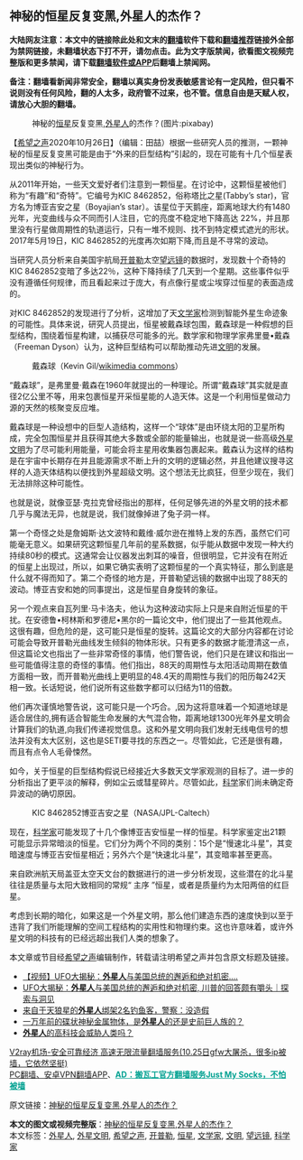  <h2>神秘的恒星反复变黑,外星人的杰作？</h2> <p class="notice"><b>大陆网友注意：本文中的链接除此处和文末的<a href="https://github.com/bannedbook/fanqiang" >翻墙</a>软件下载和<a href="https://github.com/killgcd/justmysocks/blob/master/README.md">翻墙推荐</a>链接外全部为禁网链接，未翻墙状态下打不开，请勿点击。此为文字版禁闻，欲看图文视频完整版和更多禁闻，请下载<a href="https://github.com/bannedbook/fanqiang">翻墙软件或APP</a>后翻墙上禁闻网。</p><p>备注：翻墙看新闻非常安全，翻墙以真实身份发表敏感言论有一定风险，但只看不说则没有任何风险，翻的人太多，政府管不过来，也不管。信息自由是天赋人权，请放心大胆的翻墙。</b></p>  <div class="entry"> <figure><figcaption>神秘的<a href="https://www.bannedbook.org/bnews/tag/%E6%81%92%E6%98%9F/" class="st_tag internal_tag" rel="tag" title="标签 恒星 下的日志">恒星</a>反复变黑,<a href="https://www.bannedbook.org/bnews/tag/%e5%a4%96%e6%98%9f%e4%ba%ba/" class="st_tag internal_tag" rel="tag" title="标签 外星人 下的日志">外星人</a>的杰作？(图片:pixabay)</figcaption></figure> <p>【<span class='wp_keywordlink_affiliate'><a href="https://www.soundofhope.org" title="希望之声" target="_blank">希望之声</a></span>2020年10月26日】（编辑：田喆）根据一些研究人员的推测，一颗神秘的恒星反复变黑可能是由于“外来的巨型结构”引起的，现在可能有十几个恒星表现出类似的神秘行为。</p> <p>从2011年开始，一些天文爱好者们注意到一颗恒星。在讨论中，这颗恒星被他们称为“有趣”和“奇特”。它编号为KIC 8462852，俗称塔比之星(Tabby’s star)，官方名为博亚吉安之星（Boyajian’s star）。该星位于天鹅座，距离地球大约有1480光年，光变曲线与众不同而引人注目，它的亮度不稳定地下降高达 22%，并且那里没有行星做周期性的轨道运行，只有一堆不规则、找不到特定模式遮光的形状。2017年5月19日，KIC 8462852的光度再次如期下降,而且是不寻常的波动。</p> <p>当研究人员分析来自美国宇航局<a href="https://www.bannedbook.org/bnews/tag/%E5%BC%80%E6%99%AE%E5%8B%92/" class="st_tag internal_tag" rel="tag" title="标签 开普勒 下的日志">开普勒</a>太空<a href="https://www.bannedbook.org/bnews/tag/%E6%9C%9B%E8%BF%9C%E9%95%9C/" class="st_tag internal_tag" rel="tag" title="标签 望远镜 下的日志">望远镜</a>的数据时，发现数十个奇特的KIC 8462852变暗了多达22％，这种下降持续了几天到一个星期。这些事件似乎没有遵循任何规律，而且看起来过于庞大，有点像行星或尘埃穿过恒星的表面造成的。</p> <p>对KIC 8462852的发现进行了分析，这增加了天<a href="https://www.bannedbook.org/bnews/tag/%e6%96%87%e5%ad%a6%e5%ae%b6/" class="st_tag internal_tag" rel="tag" title="标签 文学家 下的日志">文学家</a>检测到智能外星生命迹象的可能性。具体来说，研究人员提出，恒星被戴森球包围，戴森球是一种假想的巨型结构，围绕着恒星构建，以捕获尽可能多的光。数学家和物理学家弗里曼•戴森（Freeman Dyson）认为，这种巨型结构可以帮助推动先进<a href="https://www.bannedbook.org/bnews/tag/%E6%96%87%E6%98%8E/" class="st_tag internal_tag" rel="tag" title="标签 文明 下的日志">文明</a>的发展。</p>  <figure><figcaption>戴森球（Kevin Gil/<a target="_blank" href="https://creativecommons.org/licenses/by/2.0/deed.en">wikimedia commons</a>）</figcaption></figure> <p>“戴森球”，是弗里曼·戴森在1960年就提出的一种理论。所谓“戴森球”其实就是直径2亿公里不等，用来包裹恒星开采恒星能的人造天体。这是一个利用恒星做动力源的天然的核聚变反应堆。</p> <p>戴森球是一种设想中的巨型人造结构，这样一个“球体”是由环绕太阳的卫星所构成，完全包围恒星并且获得其绝大多数或全部的能量输出，也就是说一些高级<a href="https://www.bannedbook.org/bnews/tag/%e5%a4%96%e6%98%9f%e6%96%87%e6%98%8e/" class="st_tag internal_tag" rel="tag" title="标签 外星文明 下的日志">外星文明</a>为了尽可能利用能量，可能会将主星用收集器包裹起来。戴森认为这样的结构是在宇宙中长期存在并且能源需求不断上升的文明的逻辑必然，并且他建议搜寻这样的人造天体结构以便找到外星超级文明。这个想法无比疯狂，但至少现在，我们无法排除这种可能性。</p> <p>也就是说，就像亚瑟·克拉克曾经指出的那样，任何足够先进的外星文明的技术都几乎与魔法无异，也就是说，我们就像掉进了兔子洞一样。</p> <p>第一个奇怪之处是詹姆斯·达文波特和戴维·威尔逊在推特上发的东西，虽然它们可能毫无意义。如果研究这颗恒星几年前的星系数据，似乎能从数据中发现一种大约持续80秒的模式。这通常会让仪器发出刺耳的噪音，但很明显，它并没有在附近的恒星上出现过，所以，如果它确实表明了这颗恒星的一个真实特征，那么到底是什么就不得而知了。第二个奇怪的地方是，开普勒望远镜的数据中出现了88天的波动。博亚吉安和她的同事提出，这是恒星自身旋转的象征。</p>  <p>另一个观点来自瓦列里·马卡洛夫，他认为这种波动实际上只是来自附近恒星的干扰。在安德鲁•柯林斯和罗德尼•黑尔的一篇论文中，他们提出了一些其他观点。这很有趣，但危险的是，这可能只是恒星的旋转。这篇论文的大部分内容都在讨论可能会导致开普勒光曲线发生倾斜的物体形状。只有更多的数据才能澄清这一点，但这篇论文也指出了一些非常奇怪的事情，他们警告说，他们只是在建议和指出一些可能值得注意的奇怪的事情。他们指出，88天的周期性与太阳活动周期在数值方面相一致，而开普勒光曲线上更明显的48.4天的周期性与我们的阳历每242天相一致。长话短说，他们说所有这些数字都可以归结为11的倍数。</p> <p>他们再次谨慎地警告说，这可能只是一个巧合。,因为这将意味着一个知道地球是适合居住的,拥有适合智能生命发展的大气混合物，距离地球1300光年外星文明会计算我们的轨道,向我们传递视觉信息。这和外星文明向我们发射无线电信号的想法并没有太大区别，这也是SETI要寻找的东西之一。尽管如此，它还是很有趣，而且有点令人毛骨悚然。</p> <p>如今，关于恒星的巨型结构假说已经接近大多数天文学家观测的目标了。进一步的分析指出了更平淡的解释，例如尘云或彗星碎片。尽管如此，<span class='wp_keywordlink'><a href="https://www.bannedbook.org/forum11/topic309.html" title="禁片：“科学”的棍子" target="_blank">科学</a></span>家们尚未确定奇异波动的确切原因。</p> <figure><figcaption>KIC 8462852博亚吉安之星（NASA/JPL-Caltech）</figcaption></figure> <p>现在，<a href="https://www.bannedbook.org/bnews/tag/%e7%a7%91%e5%ad%a6%e5%ae%b6/" class="st_tag internal_tag" rel="tag" title="标签 科学家 下的日志">科学家</a>可能发现了十几个像博亚吉安恒星一样的恒星。科学家鉴定出21颗可能显示异常暗淡的恒星。它们分为两个不同的类别：15个是“慢速北斗星”，其变暗速度与博亚吉安恒星相近；另外六个是“快速北斗星”，其变暗率甚至更高。</p>  <p>来自欧洲航天局盖亚太空天文台的数据进行的进一步分析发现，这些潜在的北斗星往往是质量与太阳大致相同的常规“ 主序 ”恒星，或者是质量约为太阳两倍的红巨星。</p> <p>考虑到长期的暗化，如果这是一个外星文明，那么他们建造东西的速度快到以至于违背了我们所能理解的空间工程结构的实用性和物理约束。这也许意味着，或许外星文明的科技有的已经远超出我们人类的想象了。</p> <p>本文章或节目经<a href="https://www.bannedbook.org/bnews/tag/%e5%b8%8c%e6%9c%9b%e4%b9%8b%e5%a3%b0/" class="st_tag internal_tag" rel="tag" title="标签 希望之声 下的日志">希望之声</a>编辑制作，转载请注明希望之声并包含原文标题及链接。</p> <ul class='op-related-articles' title='相关阅读'> <li><a href='https://www.bannedbook.org/bnews/comments/20201025/1419925.html' target='_blank'>【视频】UFO大揭秘：<b>外星人</b>与美国总统的邂逅和绝对机密....</a></li> <li><a href='https://www.bannedbook.org/bnews/bannedvideo/20201025/1419914.html' target='_blank'>UFO大揭秘：<b>外星人</b>与美国总统的邂逅和绝对机密, 川普的回答颇有嚼头｜探索与洞见</a></li> <li><a href='https://www.bannedbook.org/bnews/comments/20201022/1418057.html' target='_blank'>来自于天狼星的<b>外星人</b>绑架2名钓鱼客，警察：没造假</a></li> <li><a href='https://www.bannedbook.org/bnews/comments/20201021/1417886.html' target='_blank'>一万年前的碟状神秘金属物体，是<b>外星人</b>的还是史前巨人族的？</a></li> <li><a href='https://www.bannedbook.org/bnews/comments/20201016/1415175.html' target='_blank'><b>外星人</b>的高科技会威胁人类吗？</a></li> </ul> <p class="texttj"> <a href="https://www.bannedbook.org/forum23/topic22702.html" target="_blank">V2ray机场-安全可靠经济 高速无限流量翻墙服务(10.25日gfw大屠杀，很多ip被墙，它依然坚挺)</a><br/> <a href="https://github.com/bannedbook/fanqiang/wiki/%E7%A6%81%E9%97%BB%E7%BD%91%E5%AE%89%E5%8D%93%E7%BF%BB%E5%A2%99%E6%96%B0%E9%97%BBAPP" target="_blank">PC翻墙、安卓VPN翻墙APP</a>、<span onclick="window.open('https://github.com/killgcd/justmysocks/blob/master/README.md')" style="font-weight:bold;color:#00A191;cursor:pointer;text-decoration:underline;outline:none">AD：搬瓦工官方翻墙服务Just My Socks，不怕被墙</span></p><p>原文链接：<a class="src_link"  href="https://www.soundofhope.org/post/436147" target="_blank">神秘的恒星反复变黑,外星人的杰作？</a></p> <a name='sharetosocial'></a>       <div><b>本文的图文或视频完整版</b>：<a href='https://www.bannedbook.org/bnews/comments/20201027/1420782.html'>神秘的恒星反复变黑,外星人的杰作？</a></div>  </div><!--END ENTRY--> <div class="postfooter"> <div>本文标签：<a href="https://www.bannedbook.org/bnews/tag/%e5%a4%96%e6%98%9f%e4%ba%ba/" rel="tag">外星人</a>, <a href="https://www.bannedbook.org/bnews/tag/%e5%a4%96%e6%98%9f%e6%96%87%e6%98%8e/" rel="tag">外星文明</a>, <a href="https://www.bannedbook.org/bnews/tag/%e5%b8%8c%e6%9c%9b%e4%b9%8b%e5%a3%b0/" rel="tag">希望之声</a>, <a href="https://www.bannedbook.org/bnews/tag/%E5%BC%80%E6%99%AE%E5%8B%92/" rel="tag">开普勒</a>, <a href="https://www.bannedbook.org/bnews/tag/%E6%81%92%E6%98%9F/" rel="tag">恒星</a>, <a href="https://www.bannedbook.org/bnews/tag/%e6%96%87%e5%ad%a6%e5%ae%b6/" rel="tag">文学家</a>, <a href="https://www.bannedbook.org/bnews/tag/%E6%96%87%E6%98%8E/" rel="tag">文明</a>, <a href="https://www.bannedbook.org/bnews/tag/%E6%9C%9B%E8%BF%9C%E9%95%9C/" rel="tag">望远镜</a>, <a href="https://www.bannedbook.org/bnews/tag/%e7%a7%91%e5%ad%a6%e5%ae%b6/" rel="tag">科学家</a></div>  </div><!--END POSTFOOTER--> 